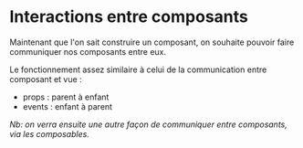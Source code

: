 # Interactions entre composants

Maintenant que l'on sait construire un composant, on souhaite pouvoir faire communiquer nos composants entre eux.

Le fonctionnement assez similaire à celui de la communication entre composant et vue :
- props : parent à enfant
- events : enfant à parent

*Nb: on verra ensuite une autre façon de communiquer entre composants, via les composables.*